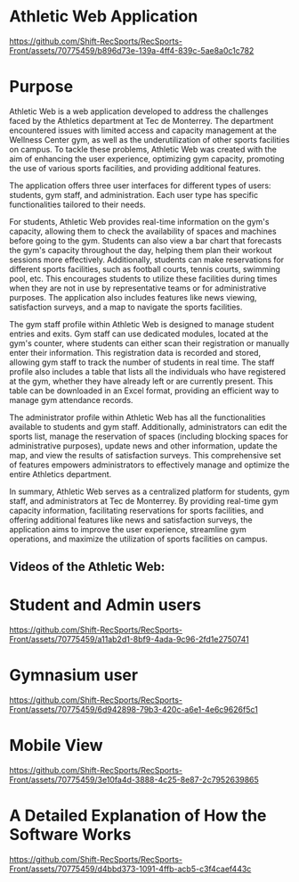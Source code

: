 # Athletic Web Application

https://github.com/Shift-RecSports/RecSports-Front/assets/70775459/b896d73e-139a-4ff4-839c-5ae8a0c1c782

# Purpose
Athletic Web is a web application developed to address the challenges faced by the Athletics department at Tec de Monterrey. The department encountered issues with limited access and capacity management at the Wellness Center gym, as well as the underutilization of other sports facilities on campus. To tackle these problems, Athletic Web was created with the aim of enhancing the user experience, optimizing gym capacity, promoting the use of various sports facilities, and providing additional features.

The application offers three user interfaces for different types of users: students, gym staff, and administration. Each user type has specific functionalities tailored to their needs.

For students, Athletic Web provides real-time information on the gym's capacity, allowing them to check the availability of spaces and machines before going to the gym. Students can also view a bar chart that forecasts the gym's capacity throughout the day, helping them plan their workout sessions more effectively. Additionally, students can make reservations for different sports facilities, such as football courts, tennis courts, swimming pool, etc. This encourages students to utilize these facilities during times when they are not in use by representative teams or for administrative purposes. The application also includes features like news viewing, satisfaction surveys, and a map to navigate the sports facilities.

The gym staff profile within Athletic Web is designed to manage student entries and exits. Gym staff can use dedicated modules, located at the gym's counter, where students can either scan their registration or manually enter their information. This registration data is recorded and stored, allowing gym staff to track the number of students in real time. The staff profile also includes a table that lists all the individuals who have registered at the gym, whether they have already left or are currently present. This table can be downloaded in an Excel format, providing an efficient way to manage gym attendance records.

The administrator profile within Athletic Web has all the functionalities available to students and gym staff. Additionally, administrators can edit the sports list, manage the reservation of spaces (including blocking spaces for administrative purposes), update news and other information, update the map, and view the results of satisfaction surveys. This comprehensive set of features empowers administrators to effectively manage and optimize the entire Athletics department.

In summary, Athletic Web serves as a centralized platform for students, gym staff, and administrators at Tec de Monterrey. By providing real-time gym capacity information, facilitating reservations for sports facilities, and offering additional features like news and satisfaction surveys, the application aims to improve the user experience, streamline gym operations, and maximize the utilization of sports facilities on campus.

## Videos of the Athletic Web:


# Student and Admin users
https://github.com/Shift-RecSports/RecSports-Front/assets/70775459/a11ab2d1-8bf9-4ada-9c96-2fd1e2750741


# Gymnasium user
https://github.com/Shift-RecSports/RecSports-Front/assets/70775459/6d942898-79b3-420c-a6e1-4e6c9626f5c1


# Mobile View
https://github.com/Shift-RecSports/RecSports-Front/assets/70775459/3e10fa4d-3888-4c25-8e87-2c7952639865


# A Detailed Explanation of How the Software Works
https://github.com/Shift-RecSports/RecSports-Front/assets/70775459/d4bbd373-1091-4ffb-acb5-c3f4caef443c




